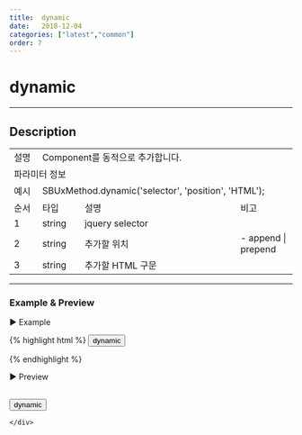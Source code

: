 ```yaml
---
title:  dynamic
date:   2018-12-04
categories: ["latest","common"]
order: 7
---
```


dynamic
===

---

## Description

<table style="width:100%">
    <colgroup>
        <col width="10%"/>
        <col width="15%"/>
        <col width="55%"/>
        <col width="20%"/>
    </colgroup>
    <tr>
        <td class="tdTitle tdBg">설명</td>
        <td colspan="3">Component를 동적으로 추가합니다.</td>
    </tr>
    <tr>
        <td class="tdTitle tdCenter tdBg" colspan="4">파라미터 정보</td>
    </tr>
    <tr>
        <td class="tdTitle tdCenter tdBg">예시</td>
        <td colspan="3">SBUxMethod.dynamic('selector', 'position', 'HTML');</td>
    </tr>
    <tr>
        <td class="tdTitle tdCenter tdBg">순서</td>
        <td class="tdTitle tdCenter tdBg">타입</td>
        <td class="tdTitle tdCenter tdBg">설명</td>
        <td class="tdTitle tdCenter tdBg">비고</td>
    </tr>
    <tr>
        <td class="tdCenter">1</td>
        <td class="tdCenter">string</td>
        <td>jquery selector</td>
        <td></td>
    </tr>
    <tr>
        <td class="tdCenter">2</td>
        <td class="tdCenter">string</td>
        <td>추가할 위치</td>
        <td>- append | prepend</td>
    </tr>
    <tr>
        <td class="tdCenter">3</td>
        <td class="tdCenter">string</td>
        <td>추가할 HTML 구문</td>
        <td></td>
    </tr>
</table>

---
### Example & Preview

<sbux-tabs id="exTab1" name="exTab1" uitype="normal" title-target-id-array="exTab1_1" title-text-array="-">
</sbux-tabs>
<div class="tab-content">
    <div id="exTab1_1">

▶ Example

{% highlight html %}
<input type="button" value="dynamic" onclick="SBUxMethod.dynamic('#dynamicTest', 'append', '<sbux-input id=sbIdx1 name=sbTagNm1 uitype=text group-id=inputGroup></sbux-input>');">
<div id="dynamicTest"></div>
{% endhighlight %}

<br>

▶ Preview

<br>
<input type="button" value="dynamic" onclick="SBUxMethod.dynamic('#dynamicTest', 'append', '<sbux-input id=sbIdx1 name=sbTagNm1 uitype=text group-id=inputGroup></sbux-input>');">
<div id="dynamicTest"></div>

    </div>
</div>